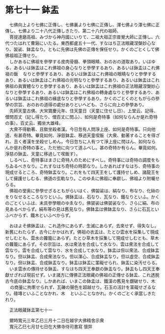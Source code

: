 # 第七十一 鉢盂
　七佛向上より七佛に正傳し、七佛裏より七佛に正傳し、渾七佛より渾七佛に正傳し、七佛より二十八代正傳しきたり、第二十八代の祖師、  
　菩提達磨高祖、みづから神丹國にいりて、二祖大祖正宗普覺大師に正傳し、六代つたはれて曹谿にいたる。東西都盧五十一代、すなはち正法眼藏涅槃妙心なり、袈裟、鉢盂なり。ともに先佛は先佛の正傳を保任せり。かくのごとくして佛佛祖祖正傳せり。  
　しかあるに佛祖を參學する皮肉骨髓、拳頭眼睛、おのおの道取あり。いはゆる、あるいは鉢盂はこれ佛祖の身心なりと參學するあり、あるいは鉢盂はこれ佛祖の飯<img width="16" height="16" src="_cmsanwV.png" border="0">なりと參學するあり、あるいは鉢盂はこれ佛祖の眼睛なりと參學するあり、あるいは鉢盂はこれ佛祖の光明なりと參學するあり、あるいは鉢盂はこれ佛祖の眞實體なりと參學するあり、あるいは鉢盂はこれ佛祖の正法眼藏涅槃妙心なりと參學するあり、あるいは鉢盂はこれ佛祖の轉身處なりと參學するあり、あるいは鉢盂はこれ佛祖の緣底なりと參學するあり。かくのごとくのともがらの參學の宗旨、おのおの道得の處分ありといへども、さらに向上の參學あり。  
　先師天童古佛、大宋寶慶元年、住天童日（天童に住せし日）、上堂云、記得、僧問百丈（記し得たり、僧百丈に問ふ）、如何是奇特事（如何ならんか是れ奇特の事）。百丈云、獨坐大雄峰。  
　大衆不得動著、且敎坐殺者漢。今日忽有人問淨上座、如何是奇特事。只向他道、有甚奇特。畢竟如何、淨慈鉢盂、移過天童喫飯（大衆、動著することを得ざれ、且く者漢を坐殺せしめん。今日忽ちに人有つて淨上座に問はん、如何ならんか是れ奇特の事と。ただ他に向つて道ふべし。甚の奇特か有らん。畢竟如何。淨慈の鉢盂、天童に移過して喫飯す）。  
　しるべし、奇特事はまさに奇特人のためにすべし。奇特事には奇特の調度をもちゐるべきなり。これすなはち奇特の時節なり。しかあればすなはち、奇特事の現成せるところ、奇特鉢盂なり。これをもて四天王をして護持せしめ、諸龍王をして擁護せしむる、佛道の玄軌なり。このゆゑに佛祖に奉獻し、佛祖より附囑せらる。  
　佛祖の堂奥に參學せざるともがらいはく、佛袈裟は、絹なり、布なり、化絲のをりなせるところなりといふ。佛鉢盂は、石なり、瓦なり、鐵なりといふ。かくのごとくいふは、未具參學眼のゆゑなり。佛袈裟は佛袈裟なり、さらに絹、布の見あるべからず。絹布等の見は舊見なり。佛鉢盂は佛鉢盂なり、さらに石瓦といふべからず、鐵木といふべからず。  
  
　おほよそ佛鉢盂は、これ造作にあらず、生滅にあらず。去來せず、得失なし。新舊にわたらず、古今にかかはれず。佛祖の衣盂は、たとひ雲水を採集して現成せしむとも、雲水の籮籠にあらず。たとひ草木を採集して現成せしむとも、草木の籮籠にあらず。その宗旨は、水は衆法を合成して水なり、雲は衆法を合成して雲なり。雲を合成して雲なり、水を合成して水なり。鉢盂は但以衆法、合成鉢盂なり。但以鉢盂、合成衆法なり。但以渾心、合成鉢盂なり。但以虛空、合成鉢盂なり。但以鉢盂、合成鉢盂なり。鉢盂は鉢盂に罣礙せられ、鉢盂に染汚せらる。  
　いま雲水の傳持せる鉢盂、すなはち四天王奉獻の鉢盂なり。鉢盂もし四天王奉獻せざれば現前せず。いま諸方に傳佛正法眼藏の佛祖の正傳せる鉢盂、これ透脫古今底の鉢盂なり。しかあれば、いまこの鉢盂は、鐵漢の舊見を覷破せり、木<img width="16" height="16" src="_ctFQ15t.png" border="0">の商量に拘牽せられず、瓦礫の聲色を超越せり。石玉の活計を罣礙せざるなり。碌塼といふことなかれ、木<img width="16" height="16" src="_ctFQ15t.png" border="0">といふことなかれ。かくのごとく承當しきたれり。  
  
　正法眼藏鉢盂第七十一  
  
　爾時寬元三年乙巳三月十二日在越宇大佛精舍示衆  
　寬元乙巳七月廿七日在大佛寺侍司書寫 懷弉